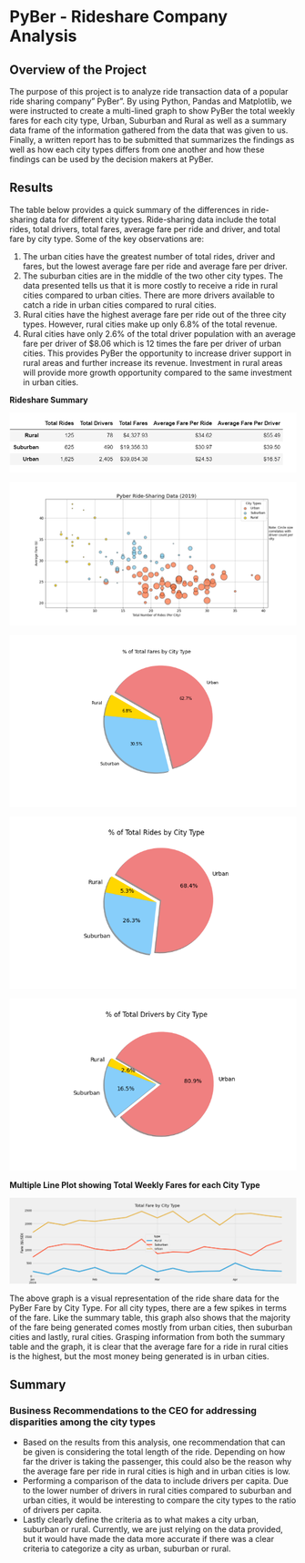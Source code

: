 # PyBer - Rideshare Company Analysis

## Overview of the Project
The purpose of this project is to analyze ride transaction data of a popular ride sharing company” PyBer”. By using Python, Pandas and Matplotlib, we were instructed to create a multi-lined graph to show PyBer the total weekly fares for each city type, Urban, Suburban and Rural as well as a summary data frame of the information gathered from the data that was given to us. Finally, a written report has to be submitted that summarizes the findings as well as how each city types differs from one another and how these findings can be used by the decision makers at PyBer.

## Results
The table below provides a quick summary of the differences in ride-sharing data for different city types. Ride-sharing data include the total rides, total drivers, total fares, average fare per ride and driver, and total fare by city type. Some of the key observations are:

1. The urban cities have the greatest number of total rides, driver and fares, but the lowest average fare per ride and average fare per driver.
2. The suburban cities are in the middle of the two other city types. The data presented tells us that it is more costly to receive a ride in rural cities compared to urban cities. There are more drivers available to catch a ride in urban cities compared to rural cities.
3. Rural cities have the highest average fare per ride out of the three city types. However, rural cities make up only 6.8% of the total revenue.
4. Rural cities have only 2.6% of the total driver population with an average fare per driver of $8.06 which is 12 times the fare per driver of
urban cities. This provides PyBer the opportunity to increase driver support in rural areas and further increase its revenue. Investment in rural areas will provide more growth opportunity compared to the same investment in urban cities.

**Rideshare Summary**

![Ridesharing_summary.png](https://github.com/smj452/PyBer_Analysis/blob/main/Analysis/Ridesharing_summary.png)

![PyBerRideSharing_data(2019).png](https://github.com/smj452/PyBer_Analysis/blob/main/Analysis/Fig1.png)

![%TotalFaresByCityType.png](https://github.com/smj452/PyBer_Analysis/blob/main/Analysis/Fig5.png)

![%TotalRidesByCityType.png](https://github.com/smj452/PyBer_Analysis/blob/main/Analysis/Fig6.png)

![%TotalDriversByCityType.png](https://github.com/smj452/PyBer_Analysis/blob/main/Analysis/Fig7.png)

**Multiple Line Plot showing Total Weekly Fares for each City Type**

![Pyberfaresummary.png](https://github.com/smj452/PyBer_Analysis/blob/main/Analysis/PyBer_fare_summary.png)

The above graph is a visual representation of the ride share data for the PyBer Fare by City Type. For all city types, there are a few spikes in terms of the fare. Like the summary table, this graph also shows that the majority of the fare being generated comes mostly from urban cities, then suburban cities and lastly, rural cities. Grasping information from both the summary table and the graph, it is clear that the average fare for a ride in rural cities is the highest, but the most money being generated is in urban cities.

## Summary
### Business Recommendations to the CEO for addressing disparities among the city types
-	Based on the results from this analysis, one recommendation that can be given is considering the total length of the ride. Depending on how far the driver is taking the passenger, this could also be the reason why the average fare per ride in rural cities is high and in urban cities is low.
-	Performing a comparison of the data to include drivers per capita. Due to the lower number of drivers in rural cities compared to suburban and urban cities, it would be interesting to compare the city types to the ratio of drivers per capita. 
-	Lastly clearly define the criteria as to what makes a city urban, suburban or rural. Currently, we are just relying on the data provided, but it would have made the data more accurate if there was a clear criteria to categorize a city as urban, suburban or rural.














